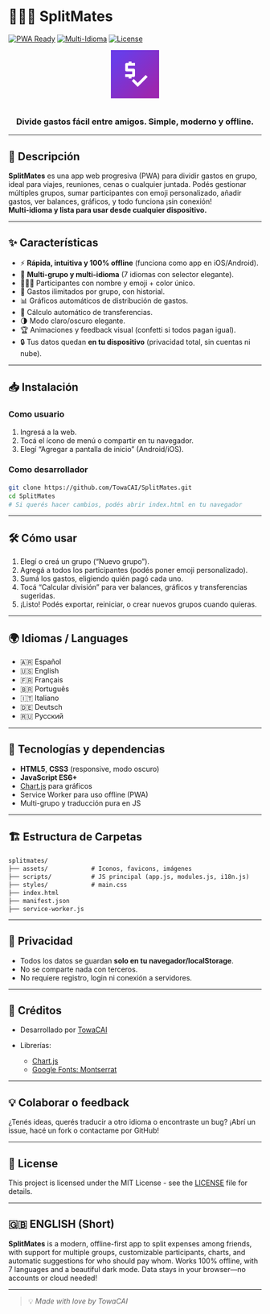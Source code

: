 # 🧑‍🤝‍🧑 SplitMates

[![PWA Ready](https://img.shields.io/badge/PWA-Ready-green?logo=pwa)](https://web.dev/progressive-web-apps/)
[![Multi-Idioma](https://img.shields.io/badge/Idiomas-7-brightgreen)](#-idiomas--languages)
[![License](https://img.shields.io/github/license/TowaCAI/SplitMates)](LICENSE)

<div align="center">
  <img src="assets/icon-192.png" width="96" alt="SplitMates Logo" style="margin-bottom:10px;" />
  <h3>Divide gastos fácil entre amigos. Simple, moderno y offline.</h3>
</div>

---

## 📱 Descripción

**SplitMates** es una app web progresiva (PWA) para dividir gastos en grupo, ideal para viajes, reuniones, cenas o cualquier juntada. Podés gestionar múltiples grupos, sumar participantes con emoji personalizado, añadir gastos, ver balances, gráficos, y todo funciona ¡sin conexión!  
**Multi-idioma y lista para usar desde cualquier dispositivo.**

---

## ✨ Características

- ⚡ **Rápida, intuitiva y 100% offline** (funciona como app en iOS/Android).
- 👥 **Multi-grupo y multi-idioma** (7 idiomas con selector elegante).
- 🧑‍🤝‍🧑 Participantes con nombre y emoji + color único.
- 💸 Gastos ilimitados por grupo, con historial.
- 📊 Gráficos automáticos de distribución de gastos.
- 🔄 Cálculo automático de transferencias.
- 🌗 Modo claro/oscuro elegante.
- 🏆 Animaciones y feedback visual (confetti si todos pagan igual).
- 🔒 Tus datos quedan **en tu dispositivo** (privacidad total, sin cuentas ni nube).

---

## 📥 Instalación

### **Como usuario**
1. Ingresá a la web.
2. Tocá el ícono de menú o compartir en tu navegador.
3. Elegí “Agregar a pantalla de inicio” (Android/iOS).

### **Como desarrollador**

```bash
git clone https://github.com/TowaCAI/SplitMates.git
cd SplitMates
# Si querés hacer cambios, podés abrir index.html en tu navegador
````

---

## 🛠️ Cómo usar

1. Elegí o creá un grupo (“Nuevo grupo”).
2. Agregá a todos los participantes (podés poner emoji personalizado).
3. Sumá los gastos, eligiendo quién pagó cada uno.
4. Tocá “Calcular división” para ver balances, gráficos y transferencias sugeridas.
5. ¡Listo! Podés exportar, reiniciar, o crear nuevos grupos cuando quieras.

---

## 🌍 Idiomas / Languages

* 🇦🇷 Español
* 🇺🇸 English
* 🇫🇷 Français
* 🇧🇷 Português
* 🇮🇹 Italiano
* 🇩🇪 Deutsch
* 🇷🇺 Русский

---

## 🧩 Tecnologías y dependencias

* **HTML5**, **CSS3** (responsive, modo oscuro)
* **JavaScript ES6+**
* [Chart.js](https://www.chartjs.org/) para gráficos
* Service Worker para uso offline (PWA)
* Multi-grupo y traducción pura en JS

---

## 🏗️ Estructura de Carpetas

```
splitmates/
├── assets/            # Iconos, favicons, imágenes
├── scripts/           # JS principal (app.js, modules.js, i18n.js)
├── styles/            # main.css
├── index.html
├── manifest.json
├── service-worker.js
```

---

## 🔐 Privacidad

* Todos los datos se guardan **solo en tu navegador/localStorage**.
* No se comparte nada con terceros.
* No requiere registro, login ni conexión a servidores.

---

## 🙏 Créditos

* Desarrollado por [TowaCAI](https://github.com/TowaCAI)
* Librerías:

  * [Chart.js](https://www.chartjs.org/)
  * [Google Fonts: Montserrat](https://fonts.google.com/specimen/Montserrat)

---

## 💡 Colaborar o feedback

¿Tenés ideas, querés traducir a otro idioma o encontraste un bug?
¡Abrí un issue, hacé un fork o contactame por GitHub!

---

## 📄 License

This project is licensed under the MIT License - see the [LICENSE](LICENSE) file for details.

---

## 🇬🇧 ENGLISH (Short)

**SplitMates** is a modern, offline-first app to split expenses among friends, with support for multiple groups, customizable participants, charts, and automatic suggestions for who should pay whom.
Works 100% offline, with 7 languages and a beautiful dark mode.
Data stays in your browser—no accounts or cloud needed!

---

> 💡 *Made with love by TowaCAI*
